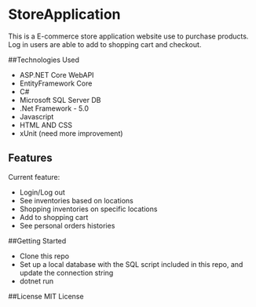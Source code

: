 # StoreApplication
This is a E-commerce store application website use to purchase products. Log in users are able to add to shopping cart and checkout. 

##Technologies Used
- ASP.NET Core WebAPI
- EntityFramework Core
- C#
- Microsoft SQL Server DB
- .Net Framework - 5.0
- Javascript
- HTML AND CSS
- xUnit (need more improvement)

## Features

Current feature:
- Login/Log out
- See inventories based on locations
- Shopping inventories on specific locations 
- Add to shopping cart 
- See personal orders histories 

##Getting Started
- Clone this repo
- Set up a local database with the SQL script included in this repo, and update the connection string 
- dotnet run


##License
MIT License 


